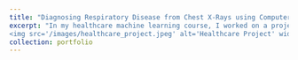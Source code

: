 ```yaml
---
title: "Diagnosing Respiratory Disease from Chest X-Rays using Computer Vision"
excerpt: "In my healthcare machine learning course, I worked on a project centered around predicting a given patient's diagnosis from an X-ray of their chest. Specifically, I sought to diagnose from one of 4 potential outcomes: healthy, COVID, lung opacity, and viral pneumonio. To this end, I created two convolutional neural networks (ResNet18 and VGG16), an Ensemble VAE (Variational AutoEncoder), and a self-supervised MAE-ViT (Masked AutoEncoder Vision Transformer). Overall, the VGG and ResNet models appeared to have the best overall performance (in terms of multiclass AUC). This project shows the potential for computer vision in the field of radiology, and how AI can be a powerful tool used by radiologists in the future. <br/>
<img src='/images/healthcare_project.jpeg' alt='Healthcare Project' width='600' height='600'>"
collection: portfolio
---
```

